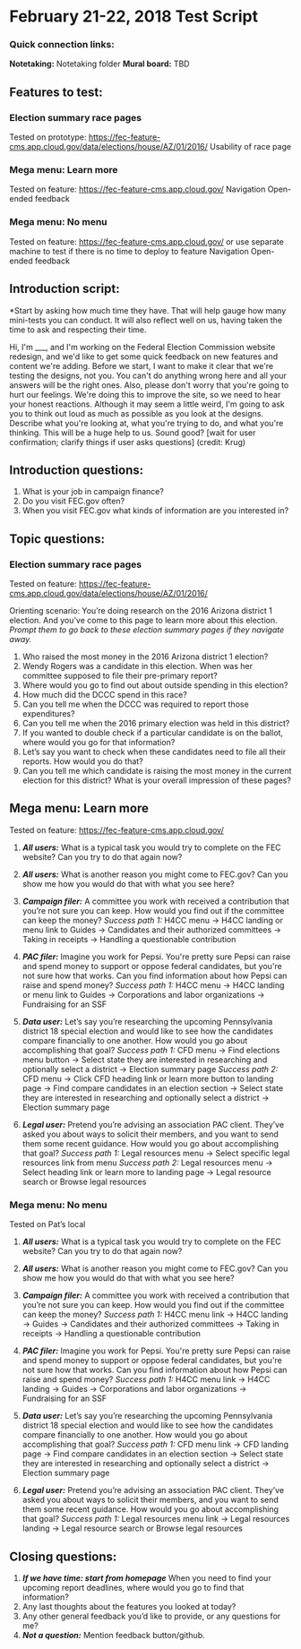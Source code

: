 # February 21-22, 2018 Test Script
###  Quick connection links:
**Notetaking:**
Notetaking folder
**Mural board:**
TBD
## Features to test:
### Election summary race pages
Tested on prototype: https://fec-feature-cms.app.cloud.gov/data/elections/house/AZ/01/2016/ 
Usability of race page
### Mega menu: Learn more
Tested on feature: https://fec-feature-cms.app.cloud.gov/
Navigation
Open-ended feedback
### Mega menu: No menu
Tested on feature: https://fec-feature-cms.app.cloud.gov/  or use separate machine to test if there is no time to deploy to feature
Navigation
Open-ended feedback
## Introduction script:
*Start by asking how much time they have. That will help gauge how many mini-tests you can conduct. It will also reflect well on us, having taken the time to ask and respecting their time.

Hi, I'm ___, and I'm working on the Federal Election Commission website redesign, and we'd like to get some quick feedback on new features and content we're adding. Before we start, I want to make it clear that we're testing the designs, not you. You can't do anything wrong here and all your answers will be the right ones. Also, please don't worry that you're going to hurt our feelings. We're doing this to improve the site, so we need to hear your honest reactions.
Although it may seem a little weird, I'm going to ask you to think out loud as much as possible as you look at the designs. Describe what you're looking at, what you're trying to do, and what you're thinking. This will be a huge help to us. Sound good?
[wait for user confirmation; clarify things if user asks questions]
(credit: Krug)
## Introduction questions:
1. What is your job in campaign finance?
2. Do you visit FEC.gov often?
3. When you visit FEC.gov what kinds of information are you interested in?
## Topic questions:

### Election summary race pages 
Tested on feature: https://fec-feature-cms.app.cloud.gov/data/elections/house/AZ/01/2016/ 

Orienting scenario: You’re doing research on the 2016 Arizona district 1 election. And you’ve come to this page to learn more about this election.  *Prompt them to go back to these election summary pages if they navigate away.* 

1. Who raised the most money in the 2016 Arizona district 1 election?
2. Wendy Rogers was a candidate in this election. When was her committee supposed to file their pre-primary report?
3. Where would you go to find out about outside spending in this election?
4. How much did the DCCC spend in this race?
5. Can you tell me when the DCCC was required to report those expenditures?
6. Can you tell me when the 2016 primary election was held in this district?
7. If you wanted to double check if a particular candidate is on the ballot, where would you go for that information? 
8. Let’s say you want to check when these candidates need to file all their reports. How would you do that?
9. Can you tell me which candidate is raising the most money in the current election for this district?
What is your overall impression of these pages?

## Mega menu: Learn more 
Tested on feature: https://fec-feature-cms.app.cloud.gov/ 

1. **_All users:_** What is a typical task you would try to complete on the FEC website? Can you try to do that again now?
2. **_All users:_** What is another reason you might come to FEC.gov? Can you show me how you would do that with what you see here?

3. **_Campaign filer:_** A committee you work with received a contribution that you’re not sure you can keep. How would you find out if the committee can keep the money?
_Success path 1:_ H4CC menu → H4CC landing or menu link to Guides → Candidates and their authorized committees → Taking in receipts → Handling a questionable contribution
3. **_PAC filer:_** Imagine you work for Pepsi. You're pretty sure Pepsi can raise and spend money to support or oppose federal candidates, but you're not sure how that works. Can you find information about how Pepsi can raise and spend money? 
_Success path 1:_ H4CC menu → H4CC landing or menu link to Guides → Corporations and labor organizations → Fundraising for an SSF
3. **_Data user:_** Let’s say you’re researching the upcoming Pennsylvania district 18 special election and would like to see how the candidates compare financially to one another. How would you go about accomplishing that goal?
_Success path 1:_ CFD menu → Find elections menu button → Select state they are interested in researching and optionally select a district → Election summary page
_Success path 2:_ CFD menu → Click CFD heading link or learn more button to landing page → Find compare candidates in an election section → Select state they are interested in researching and optionally select a district → Election summary page
3. **_Legal user:_** Pretend you’re advising an association PAC client. They’ve asked you about ways to solicit their members, and you want to send them some recent guidance. How would you go about accomplishing that goal? 
_Success path 1:_ Legal resources menu → Select specific legal resources link from menu
_Success path 2:_ Legal resources menu → Select heading link or learn more to landing page → Legal resource search or Browse legal resources

### Mega menu: No menu 
Tested on Pat’s local

1. **_All users:_** What is a typical task you would try to complete on the FEC website? Can you try to do that again now?
2. **_All users:_** What is another reason you might come to FEC.gov? Can you show me how you would do that with what you see here?

3. **_Campaign filer:_** A committee you work with received a contribution that you’re not sure you can keep. How would you find out if the committee can keep the money?
_Success path 1:_ H4CC menu link → H4CC landing → Guides → Candidates and their authorized committees → Taking in receipts → Handling a questionable contribution
3. **_PAC filer:_** Imagine you work for Pepsi. You're pretty sure Pepsi can raise and spend money to support or oppose federal candidates, but you're not sure how that works. Can you find information about how Pepsi can raise and spend money? 
_Success path 1:_ H4CC menu link → H4CC landing → Guides → Corporations and labor organizations → Fundraising for an SSF
3. **_Data user:_** Let’s say you’re researching the upcoming Pennsylvania district 18 special election and would like to see how the candidates compare financially to one another. How would you go about accomplishing that goal?
_Success path 1:_ CFD menu link → CFD landing page → Find compare candidates in an election section → Select state they are interested in researching and optionally select a district → Election summary page
3. **_Legal user:_** Pretend you’re advising an association PAC client. They’ve asked you about ways to solicit their members, and you want to send them some recent guidance. How would you go about accomplishing that goal? 
_Success path 1:_ Legal resources menu link → Legal resources landing → Legal resource search or Browse legal resources
## Closing questions:
1. **_If we have time: *start from homepage*_** When you need to find your upcoming report deadlines, where would you go to find that information?
2. Any last thoughts about the features you looked at today?
3. Any other general feedback you’d like to provide, or any questions for me?
4. **_Not a question:_** Mention feedback button/github.
